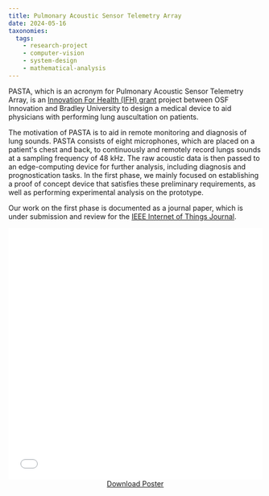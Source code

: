 ```yaml
---
title: Pulmonary Acoustic Sensor Telemetry Array
date: 2024-05-16
taxonomies:
  tags:
    - research-project
    - computer-vision
    - system-design
    - mathematical-analysis
---
```


PASTA, which is an acronym for Pulmonary Acoustic Sensor Telemetry Array, is an [Innovation For Health (IFH) grant](https://www.osfinnovation.org/invent/innovation-academic-incubator/innovation-for-health) project between OSF Innovation and Bradley University to design a medical device to aid physicians with performing lung auscultation on patients.

The motivation of PASTA is to aid in remote monitoring and diagnosis of lung sounds.
PASTA consists of eight microphones, which are placed on a patient's chest and back, to continuously and remotely record lungs sounds at a sampling frequency of 48 kHz.
The raw acoustic data is then passed to an edge-computing device for further analysis, including diagnosis and prognostication tasks.
In the first phase, we mainly focused on establishing a proof of concept device that satisfies these preliminary requirements, as well as performing experimental analysis on the prototype.

Our work on the first phase is documented as a journal paper, which is under submission and review for the [IEEE Internet of Things Journal](https://ieee-iotj.org/).

<iframe
  src="poster.pdf"
  type="application/pdf"
  width="100%"
  height="500"
  frameborder="0"
  allowfullscreen
>
</iframe>
<center><a href="poster.pdf">Download Poster</a></center>